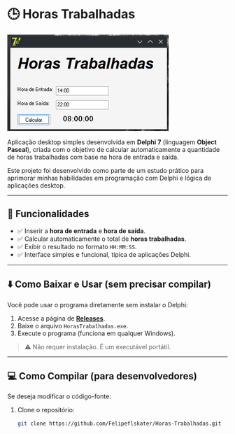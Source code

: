 # 🕒 Horas Trabalhadas

![Imagem do Aplicativo](imagens/app.png)

Aplicação desktop simples desenvolvida em **Delphi 7** (linguagem **Object Pascal**), criada com o objetivo de calcular automaticamente a quantidade de horas trabalhadas com base na hora de entrada e saída.

Este projeto foi desenvolvido como parte de um estudo prático para aprimorar minhas habilidades em programação com Delphi e lógica de aplicações desktop.

---

## 🚀 Funcionalidades

- ✅ Inserir a **hora de entrada** e **hora de saída**.
- ✅ Calcular automaticamente o total de **horas trabalhadas**.
- ✅ Exibir o resultado no formato `HH:MM:SS`.
- ✅ Interface simples e funcional, típica de aplicações Delphi.

---

## ⬇️ Como Baixar e Usar (sem precisar compilar)

Você pode usar o programa diretamente sem instalar o Delphi:

1. Acesse a página de **[Releases](https://github.com/Felipeflskater/Horas-Trabalhadas/releases)**.
2. Baixe o arquivo `HorasTrabalhadas.exe`.
3. Execute o programa (funciona em qualquer Windows).

> ⚠️ Não requer instalação. É um executável portátil.

---

## 💻 Como Compilar (para desenvolvedores)

Se deseja modificar o código-fonte:

1. Clone o repositório:
   ```bash
   git clone https://github.com/Felipeflskater/Horas-Trabalhadas.git
